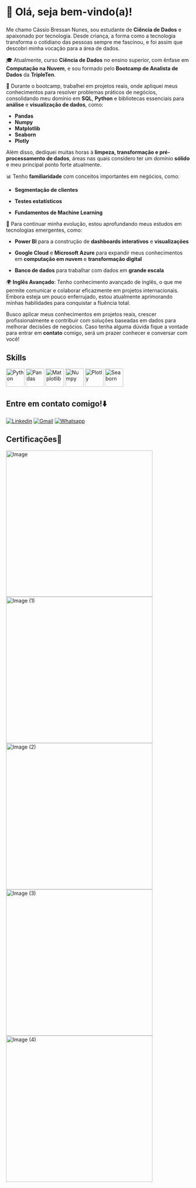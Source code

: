 # 👋 Olá, seja bem-vindo(a)!
### 
Me chamo Cássio Bressan Nunes, sou estudante de **Ciência de Dados** e apaixonado por tecnologia. Desde criança, a forma como a tecnologia transforma o cotidiano das pessoas sempre me fascinou, e foi assim que descobri minha vocação para a área de dados.

🎓 Atualmente, curso **Ciência de Dados** no ensino superior, com ênfase em **Computação na Nuvem**, e sou formado pelo **Bootcamp de Analista de Dados** da **TripleTen**.

🚀 Durante o bootcamp, trabalhei em projetos reais, onde apliquei meus conhecimentos para resolver problemas práticos de negócios, consolidando meu domínio em **SQL**, **Python** e bibliotecas essenciais para **análise** e **visualização de dados**, como:

- **Pandas**
- **Numpy**
- **Matplotlib**
- **Seaborn**
- **Plotly**

Além disso, dediquei muitas horas à **limpeza, transformação e pré-processamento de dados**, áreas nas quais considero ter um domínio **sólido** e meu principal ponto forte atualmente.

📊 Tenho **familiaridade** com conceitos importantes em negócios, como:

- **Segmentação de clientes**

- **Testes estatísticos**

- **Fundamentos de Machine Learning**

📌 Para continuar minha evolução, estou aprofundando meus estudos em tecnologias emergentes, como:

- **Power BI** para a construção de **dashboards interativos** e **visualizações**

- **Google Cloud** e **Microsoft Azure** para expandir meus conhecimentos em **computação em nuvem** e **transformação digital**

- **Banco de dados** para trabalhar com dados em **grande escala**

🌍 **Inglês Avançado**: Tenho conhecimento avançado de inglês, o que me permite comunicar e colaborar eficazmente em projetos internacionais. Embora esteja um pouco enferrujado, estou atualmente aprimorando minhas habilidades para conquistar a fluência total.

Busco aplicar meus conhecimentos em projetos reais, crescer profissionalmente e contribuir com soluções baseadas em dados para melhorar decisões de negócios. Caso tenha alguma dúvida fique a vontade para entrar em **contato** comigo, será um prazer conhecer e conversar com você!

## Skills
<p align="left">
  <img src="https://camo.githubusercontent.com/d1652ce9d9e41d898ea03bd8772e8accb903947dc6bba2a410d76462f7d63d1b/68747470733a2f2f63646e2e6a7364656c6976722e6e65742f67682f64657669636f6e732f64657669636f6e2f69636f6e732f707974686f6e2f707974686f6e2d6f726967696e616c2e737667" alt="Python" title="Python" width="50"/>
  <img src="https://camo.githubusercontent.com/8115396f23e809623427392b05e47dc3cf969ff369011828265e3b6c5679e3be/68747470733a2f2f63646e2e6a7364656c6976722e6e65742f67682f64657669636f6e732f64657669636f6e2f69636f6e732f70616e6461732f70616e6461732d6f726967696e616c2e737667" alt="Pandas" title="Pandas" width="50"/>
  <img src="https://camo.githubusercontent.com/17c8b2f6d55413af43bd6248c1847d8767e634f9caa21fd387ead34fb1831263/68747470733a2f2f63646e2e6a7364656c6976722e6e65742f67682f64657669636f6e732f64657669636f6e2f69636f6e732f6d6174706c6f746c69622f6d6174706c6f746c69622d6f726967696e616c2e737667" alt="Matplotlib" title="Matplotlib" width="50"/>
  <img src="https://camo.githubusercontent.com/b5a316a445d392b6f33cf315ebae56acecb547a7ac3a62c6931eb81ddbc813c6/68747470733a2f2f63646e2e6a7364656c6976722e6e65742f67682f64657669636f6e732f64657669636f6e2f69636f6e732f6e756d70792f6e756d70792d6f726967696e616c2e737667" alt="Numpy" title="Numpy" width="50"/>  
  <img src="https://camo.githubusercontent.com/8eb07b84e5e267dac761de3b82352f39891282b73fcb353d8b996a02ca0dad96/68747470733a2f2f63646e2e6a7364656c6976722e6e65742f67682f64657669636f6e732f64657669636f6e2f69636f6e732f706c6f746c792f706c6f746c792d6f726967696e616c2e737667" alt="Plotly" title="Plotly" width="50"/>
  <img src="https://user-images.githubusercontent.com/104145773/171375260-c711bda4-ff6d-4693-9a91-b234744f13ad.svg" alt="Seaborn" title="Seaborn" width="50"/>
</p>


## Entre em contato comigo!⬇️
[![Linkedin](https://img.shields.io/badge/LinkedIn-0077B5?style=for-the-badge&logo=linkedin&logoColor=white)](https://www.linkedin.com/in/cássio-bressan-nunes/)
[![Gmail](https://img.shields.io/badge/Gmail-D14836?style=for-the-badge&logo=gmail&logoColor=white)](mailto:bressancassio@gmail.com)
[![Whatsapp](https://img.shields.io/badge/WhatsApp-25D366?style=for-the-badge&logo=whatsapp&logoColor=white)](https://wa.me/5548996003043?text=Olá+podemos+conversar?)


## Certificações📖
<img width="400" alt="Image" src="https://github.com/user-attachments/assets/2603e65a-ca3b-4bb5-b3c2-749ecf6bfe76" />
<img width="400" alt="Image (1)" src="https://github.com/user-attachments/assets/e1445c3c-6bdf-4c03-94b7-c60ff84be819" />
<img width="400" alt="Image (2)" src="https://github.com/user-attachments/assets/c9098d15-1cb6-438a-9ef9-e02df2c57c15" />
<img width="400" alt="Image (3)" src="https://github.com/user-attachments/assets/24506dc2-508f-4ac4-acfb-0e3b654ccafe" />
<img width="400" alt="Image (4)" src="https://github.com/user-attachments/assets/dacde024-e1d8-48db-bbfb-35e49ac1b2f4" />
